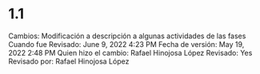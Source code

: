 # 1.1

Cambios: Modificación a descripción a algunas actividades de las fases
Cuando fue Revisado: June 9, 2022 4:23 PM
Fecha de  versión: May 19, 2022 2:48 PM
Quien hizo el cambio: Rafael Hinojosa López
Revisado: Yes
Revisado por: Rafael Hinojosa López